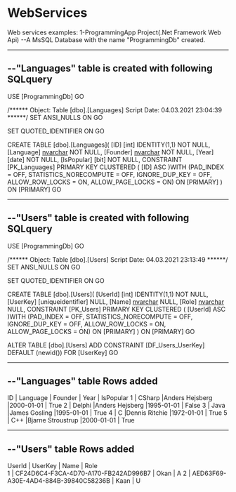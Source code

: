 # WebServices
Web services examples:
1-ProgrammingApp Project(.Net Framework Web Api)
--A MsSQL Database with the name "ProgrammingDb" created.
____________________________________________________________
--"Languages" table is created with following SQLquery
---
USE [ProgrammingDb]
GO

/****** Object:  Table [dbo].[Languages]    Script Date: 04.03.2021 23:04:39 ******/
SET ANSI_NULLS ON
GO

SET QUOTED_IDENTIFIER ON
GO

CREATE TABLE [dbo].[Languages](
	[ID] [int] IDENTITY(1,1) NOT NULL,
	[Language] [nvarchar](50) NOT NULL,
	[Founder] [nvarchar](50) NOT NULL,
	[Year] [date] NOT NULL,
	[IsPopular] [bit] NOT NULL,
 CONSTRAINT [PK_Languages] PRIMARY KEY CLUSTERED 
(
	[ID] ASC
)WITH (PAD_INDEX = OFF, STATISTICS_NORECOMPUTE = OFF, IGNORE_DUP_KEY = OFF, ALLOW_ROW_LOCKS = ON, ALLOW_PAGE_LOCKS = ON) ON [PRIMARY]
) ON [PRIMARY]
GO
____________________________________________________________
--"Users" table is created with following SQLquery
---
USE [ProgrammingDb]
GO

/****** Object:  Table [dbo].[Users]    Script Date: 04.03.2021 23:13:49 ******/
SET ANSI_NULLS ON
GO

SET QUOTED_IDENTIFIER ON
GO

CREATE TABLE [dbo].[Users](
	[UserId] [int] IDENTITY(1,1) NOT NULL,
	[UserKey] [uniqueidentifier] NULL,
	[Name] [nvarchar](50) NULL,
	[Role] [nvarchar](50) NULL,
 CONSTRAINT [PK_Users] PRIMARY KEY CLUSTERED 
(
	[UserId] ASC
)WITH (PAD_INDEX = OFF, STATISTICS_NORECOMPUTE = OFF, IGNORE_DUP_KEY = OFF, ALLOW_ROW_LOCKS = ON, ALLOW_PAGE_LOCKS = ON) ON [PRIMARY]
) ON [PRIMARY]
GO

ALTER TABLE [dbo].[Users] ADD  CONSTRAINT [DF_Users_UserKey]  DEFAULT (newid()) FOR [UserKey]
GO
____________________________________________________________
--"Languages" table Rows added
---
ID   | Language   | Founder           | Year       | IsPopular
1    | CSharp     |Anders Hejsberg    |2000-01-01  | True
2    | Delphi     |Anders Hejsberg    |1995-01-01  | False
3    | Java       |James Gosling      |1995-01-01  | True
4    | C          |Dennis Ritchie     |1972-01-01  | True
5    | C++        |Bjarne Stroustrup  |2000-01-01  | True
____________________________________________________________
--"Users" table Rows added
---
UserId   | UserKey                                 | Name    | Role       
1        | CF24D6C4-F3CA-4D70-A170-FB242AD996B7    | Okan    | A 
2        | AED63F69-A30E-4AD4-884B-39840C58236B    | Kaan    | U
